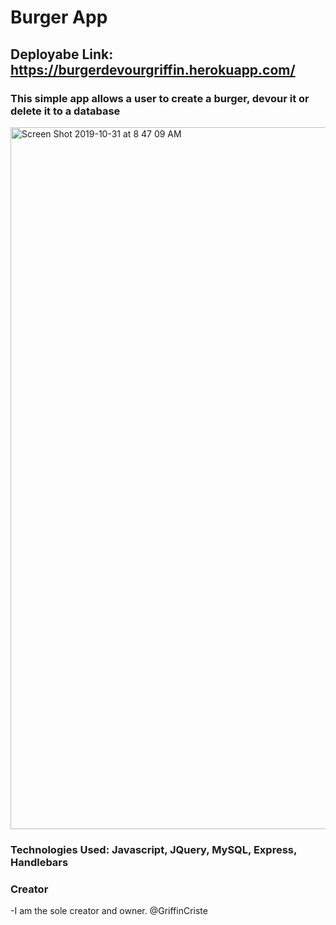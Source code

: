# Burger App

## Deployabe Link: https://burgerdevourgriffin.herokuapp.com/

### This simple app allows a user to create a burger, devour it or delete it to a database


<img width="1123" alt="Screen Shot 2019-10-31 at 8 47 09 AM" src="https://user-images.githubusercontent.com/49124794/67952280-0e5ddf80-fbbb-11e9-85a8-b642887a8b85.png">


### Technologies Used: Javascript, JQuery, MySQL, Express, Handlebars

### Creator
-I am the sole creator and owner. @GriffinCriste
